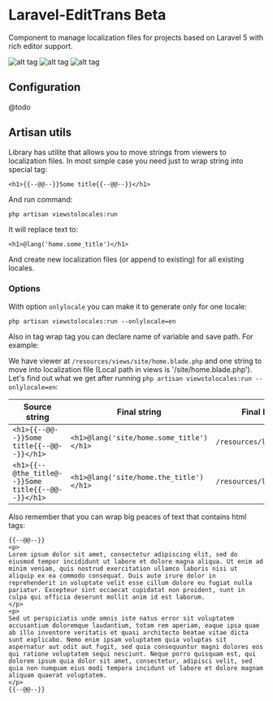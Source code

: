 # Laravel-EditTrans Beta

Component to manage localization files for projects based on Laravel 5 with rich editor support.

![alt tag](http://ambermuseum.ru/upl/ckeditor/2016-04-05_19-50-58.png)
![alt tag](http://ambermuseum.ru/upl/ckeditor/2016-04-05_19-54-41.png)
![alt tag](http://ambermuseum.ru/upl/ckeditor/2016-04-05_19-58-16.png)

## Configuration

@todo

## Artisan utils

Library has utilite that allows you to move strings from viewers to localization files.
In most simple case you need just to wrap string into special tag:

```
<h1>{{--@@--}}Some title{{--@@--}}</h1>
```

And run command:

```
php artisan viewstolocales:run
```

It will replace text to:

```
<h1>@lang('home.some_title')</h1>
```

And create new localization files (or append to existing) for all existing locales.

### Options

With option `onlylocale` you can make it to generate only for one locale:

```
php artisan viewstolocales:run --onlylocale=en
```

Also in tag wrap tag you can declare name of variable and save path. For example:

We have viewer at `/resources/views/site/home.blade.php` and one string to move into localization file (Local path in views is '/site/home.blade.php').
Let's find out what we get after running `php artisan viewstolocales:run --onlylocale=en`:

| Source string                                               |    Final string                         | Final localization file           | Comment             |
| ------------------------------------------------------------|-----------------------------------------|-----------------------------------|---------------------|
| `<h1>{{--@@--}}Some title{{--@@--}}</h1>`                   | `<h1>@lang('site/home.some_title')</h1>`  | `/resources/lang/en/site/home.php` |  `["some_title" => "Some title"]`   | Use original dir and file name, generate var name based on var text. |
| `<h1>{{--@the_title@--}}Some title{{--@@--}}</h1>`          | `<h1>@lang('site/home.the_title')</h1>`   | `/resources/lang/en/site/home.php` |  `["the_title"  => "Some title"]`   | Use original dir and file name, set var name. |


Also remember that you can wrap big peaces of text that contains html tags:

```
{{--@@--}}
<p>
Lorem ipsum dolor sit amet, consectetur adipiscing elit, sed do eiusmod tempor incididunt ut labore et dolore magna aliqua. Ut enim ad minim veniam, quis nostrud exercitation ullamco laboris nisi ut aliquip ex ea commodo consequat. Duis aute irure dolor in reprehenderit in voluptate velit esse cillum dolore eu fugiat nulla pariatur. Excepteur sint occaecat cupidatat non proident, sunt in culpa qui officia deserunt mollit anim id est laborum.
</p>
<p>
Sed ut perspiciatis unde omnis iste natus error sit voluptatem accusantium doloremque laudantium, totam rem aperiam, eaque ipsa quae ab illo inventore veritatis et quasi architecto beatae vitae dicta sunt explicabo. Nemo enim ipsam voluptatem quia voluptas sit aspernatur aut odit aut fugit, sed quia consequuntur magni dolores eos qui ratione voluptatem sequi nesciunt. Neque porro quisquam est, qui dolorem ipsum quia dolor sit amet, consectetur, adipisci velit, sed quia non numquam eius modi tempora incidunt ut labore et dolore magnam aliquam quaerat voluptatem.
</p>
{{--@@--}}
```
